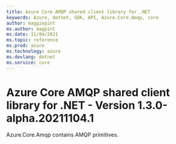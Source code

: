 ```yaml
---
title: Azure Core AMQP shared client library for .NET
keywords: Azure, dotnet, SDK, API, Azure.Core.Amqp, core
author: maggiepint
ms.author: magpint
ms.date: 11/04/2021
ms.topic: reference
ms.prod: azure
ms.technology: azure
ms.devlang: dotnet
ms.service: core
---
```


# Azure Core AMQP shared client library for .NET - Version 1.3.0-alpha.20211104.1 


Azure.Core.Amqp contains AMQP primitives. 

